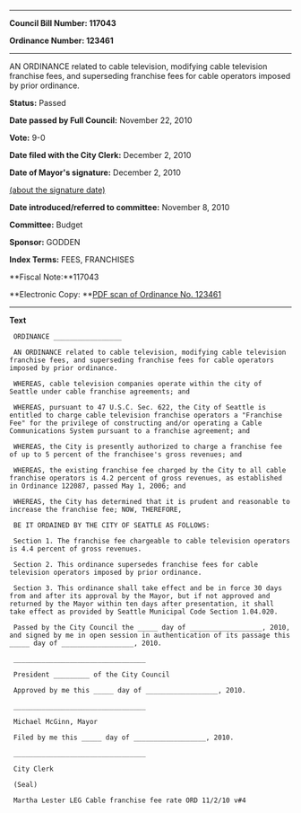 

********

**Council Bill Number: 117043**
   
**Ordinance Number: 123461**
********

 AN ORDINANCE related to cable television, modifying cable television franchise fees, and superseding franchise fees for cable operators imposed by prior ordinance.

**Status:** Passed
   
**Date passed by Full Council:** November 22, 2010
   
**Vote:** 9-0
   
**Date filed with the City Clerk:** December 2, 2010
   
**Date of Mayor's signature:** December 2, 2010
   
[(about the signature date)](/~public/approvaldate.htm)
   
   
   
**Date introduced/referred to committee:** November 8, 2010
   
**Committee:** Budget
   
**Sponsor:** GODDEN
   
   
**Index Terms:** FEES, FRANCHISES

**Fiscal Note:**117043

**Electronic Copy: **[PDF scan of Ordinance No. 123461](/~archives/Ordinances/Ord_123461.pdf)

********

**Text**
   
```
 ORDINANCE _________________

 AN ORDINANCE related to cable television, modifying cable television franchise fees, and superseding franchise fees for cable operators imposed by prior ordinance.

 WHEREAS, cable television companies operate within the city of Seattle under cable franchise agreements; and

 WHEREAS, pursuant to 47 U.S.C. Sec. 622, the City of Seattle is entitled to charge cable television franchise operators a "Franchise Fee" for the privilege of constructing and/or operating a Cable Communications System pursuant to a franchise agreement; and

 WHEREAS, the City is presently authorized to charge a franchise fee of up to 5 percent of the franchisee's gross revenues; and

 WHEREAS, the existing franchise fee charged by the City to all cable franchise operators is 4.2 percent of gross revenues, as established in Ordinance 122087, passed May 1, 2006; and

 WHEREAS, the City has determined that it is prudent and reasonable to increase the franchise fee; NOW, THEREFORE,

 BE IT ORDAINED BY THE CITY OF SEATTLE AS FOLLOWS:

 Section 1. The franchise fee chargeable to cable television operators is 4.4 percent of gross revenues.

 Section 2. This ordinance supersedes franchise fees for cable television operators imposed by prior ordinance.

 Section 3. This ordinance shall take effect and be in force 30 days from and after its approval by the Mayor, but if not approved and returned by the Mayor within ten days after presentation, it shall take effect as provided by Seattle Municipal Code Section 1.04.020.

 Passed by the City Council the _____ day of __________________, 2010, and signed by me in open session in authentication of its passage this _____ day of __________________, 2010.

 _________________________________

 President _________ of the City Council

 Approved by me this _____ day of __________________, 2010.

 _________________________________

 Michael McGinn, Mayor

 Filed by me this _____ day of __________________, 2010.

 _________________________________

 City Clerk

 (Seal)

 Martha Lester LEG Cable franchise fee rate ORD 11/2/10 v#4

```
